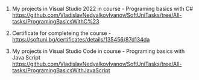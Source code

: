 1. My projects in Visual Studio 2022 in course - Programing basics with C#
https://github.com/VladislavNedyalkovIvanov/SoftUniTasks/tree/All-tasks/ProgramingBasicsWithC%23
2. Certificate for completeing the course - https://softuni.bg/certificates/details/135456/87d134da

3. My projects in Visual Studio Code in course - Programing basics with Java Script
https://github.com/VladislavNedyalkovIvanov/SoftUniTasks/tree/All-tasks/ProgramingBasicsWithJavaScript
